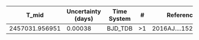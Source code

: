 |T_mid|Uncertainty (days)           |Time System|#                                            |Reference                           |
|-----|-----------------------------|-----------|---------------------------------------------|------------------------------------|
|2457031.956951|0.00038                      |BJD_TDB    |>1                                           |2016AJ....152..108E                 |
